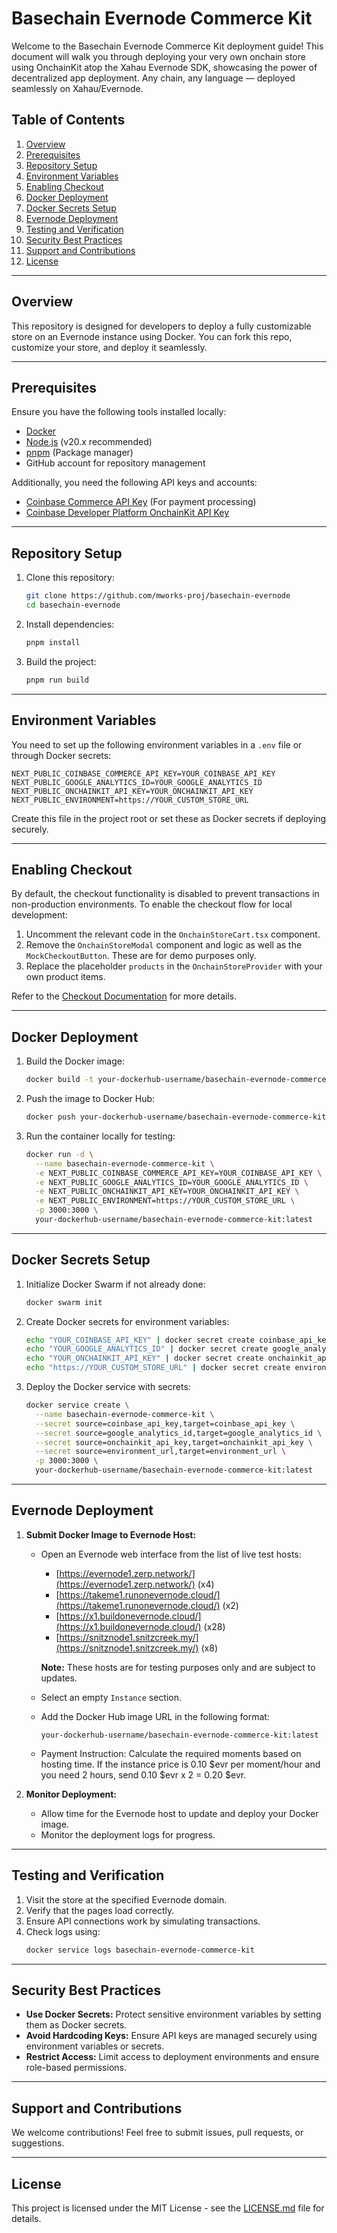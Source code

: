 # Basechain Evernode Commerce Kit

Welcome to the Basechain Evernode Commerce Kit deployment guide! This document will walk you through deploying your very own onchain store using OnchainKit atop the Xahau Evernode SDK, showcasing the power of decentralized app deployment. Any chain, any language — deployed seamlessly on Xahau/Evernode.

## **Table of Contents**

1. [Overview](#overview)
2. [Prerequisites](#prerequisites)
3. [Repository Setup](#repository-setup)
4. [Environment Variables](#environment-variables)
5. [Enabling Checkout](#enabling-checkout)
6. [Docker Deployment](#docker-deployment)
7. [Docker Secrets Setup](#docker-secrets-setup)
8. [Evernode Deployment](#evernode-deployment)
9. [Testing and Verification](#testing-and-verification)
10. [Security Best Practices](#security-best-practices)
11. [Support and Contributions](#support-and-contributions)
12. [License](#license)

---

## **Overview**

This repository is designed for developers to deploy a fully customizable store on an Evernode instance using Docker. You can fork this repo, customize your store, and deploy it seamlessly.

---

## **Prerequisites**

Ensure you have the following tools installed locally:

- [Docker](https://docs.docker.com/get-docker/)
- [Node.js](https://nodejs.org/) (v20.x recommended)
- [pnpm](https://pnpm.io/) (Package manager)
- GitHub account for repository management

Additionally, you need the following API keys and accounts:

- [Coinbase Commerce API Key](https://beta.commerce.coinbase.com/) (For payment processing)
- [Coinbase Developer Platform OnchainKit API Key](https://portal.cdp.coinbase.com/products/onchainkit)

---

## **Repository Setup**

1. Clone this repository:

   ```bash
   git clone https://github.com/mworks-proj/basechain-evernode
   cd basechain-evernode
   ```

2. Install dependencies:

   ```bash
   pnpm install
   ```

3. Build the project:

   ```bash
   pnpm run build
   ```

---

## **Environment Variables**

You need to set up the following environment variables in a `.env` file or through Docker secrets:

```env
NEXT_PUBLIC_COINBASE_COMMERCE_API_KEY=YOUR_COINBASE_API_KEY
NEXT_PUBLIC_GOOGLE_ANALYTICS_ID=YOUR_GOOGLE_ANALYTICS_ID
NEXT_PUBLIC_ONCHAINKIT_API_KEY=YOUR_ONCHAINKIT_API_KEY
NEXT_PUBLIC_ENVIRONMENT=https://YOUR_CUSTOM_STORE_URL
```

Create this file in the project root or set these as Docker secrets if deploying securely.

---

## **Enabling Checkout**

By default, the checkout functionality is disabled to prevent transactions in non-production environments. To enable the checkout flow for local development:

1. Uncomment the relevant code in the `OnchainStoreCart.tsx` component.
2. Remove the `OnchainStoreModal` component and logic as well as the `MockCheckoutButton`. These are for demo purposes only.
3. Replace the placeholder `products` in the `OnchainStoreProvider` with your own product items.

Refer to the [Checkout Documentation](https://onchainkit.xyz/checkout/checkout) for more details.

---

## **Docker Deployment**

1. Build the Docker image:

   ```bash
   docker build -t your-dockerhub-username/basechain-evernode-commerce-kit:latest .
   ```

2. Push the image to Docker Hub:

   ```bash
   docker push your-dockerhub-username/basechain-evernode-commerce-kit:latest
   ```

3. Run the container locally for testing:

   ```bash
   docker run -d \
     --name basechain-evernode-commerce-kit \
     -e NEXT_PUBLIC_COINBASE_COMMERCE_API_KEY=YOUR_COINBASE_API_KEY \
     -e NEXT_PUBLIC_GOOGLE_ANALYTICS_ID=YOUR_GOOGLE_ANALYTICS_ID \
     -e NEXT_PUBLIC_ONCHAINKIT_API_KEY=YOUR_ONCHAINKIT_API_KEY \
     -e NEXT_PUBLIC_ENVIRONMENT=https://YOUR_CUSTOM_STORE_URL \
     -p 3000:3000 \
     your-dockerhub-username/basechain-evernode-commerce-kit:latest
   ```

---

## **Docker Secrets Setup**

1. Initialize Docker Swarm if not already done:

   ```bash
   docker swarm init
   ```

2. Create Docker secrets for environment variables:

   ```bash
   echo "YOUR_COINBASE_API_KEY" | docker secret create coinbase_api_key -
   echo "YOUR_GOOGLE_ANALYTICS_ID" | docker secret create google_analytics_id -
   echo "YOUR_ONCHAINKIT_API_KEY" | docker secret create onchainkit_api_key -
   echo "https://YOUR_CUSTOM_STORE_URL" | docker secret create environment_url -
   ```

3. Deploy the Docker service with secrets:

   ```bash
   docker service create \
     --name basechain-evernode-commerce-kit \
     --secret source=coinbase_api_key,target=coinbase_api_key \
     --secret source=google_analytics_id,target=google_analytics_id \
     --secret source=onchainkit_api_key,target=onchainkit_api_key \
     --secret source=environment_url,target=environment_url \
     -p 3000:3000 \
     your-dockerhub-username/basechain-evernode-commerce-kit:latest
   ```

---

## **Evernode Deployment**

1. **Submit Docker Image to Evernode Host:**

   - Open an Evernode web interface from the list of live test hosts:
     - [https://evernode1.zerp.network/](https://evernode1.zerp.network/) (x4)
     - [https://takeme1.runonevernode.cloud/](https://takeme1.runonevernode.cloud/) (x2)
     - [https://x1.buildonevernode.cloud/](https://x1.buildonevernode.cloud/) (x28)
     - [https://snitznode1.snitzcreek.my/](https://snitznode1.snitzcreek.my/) (x8)

     **Note:** These hosts are for testing purposes only and are subject to updates.

   - Select an empty `Instance` section.

   - Add the Docker Hub image URL in the following format:
     ```
     your-dockerhub-username/basechain-evernode-commerce-kit:latest
     ```

   - Payment Instruction: Calculate the required moments based on hosting time. If the instance price is 0.10 $evr per moment/hour and you need 2 hours, send 0.10 $evr x 2 = 0.20 $evr.

2. **Monitor Deployment:**

   - Allow time for the Evernode host to update and deploy your Docker image.
   - Monitor the deployment logs for progress.

---

## **Testing and Verification**

1. Visit the store at the specified Evernode domain.
2. Verify that the pages load correctly.
3. Ensure API connections work by simulating transactions.
4. Check logs using:
   ```bash
   docker service logs basechain-evernode-commerce-kit
   ```

---

## **Security Best Practices**

- **Use Docker Secrets:** Protect sensitive environment variables by setting them as Docker secrets.
- **Avoid Hardcoding Keys:** Ensure API keys are managed securely using environment variables or secrets.
- **Restrict Access:** Limit access to deployment environments and ensure role-based permissions.

---

## **Support and Contributions**

We welcome contributions! Feel free to submit issues, pull requests, or suggestions.

---

## **License**

This project is licensed under the MIT License - see the [LICENSE.md](LICENSE.md) file for details.

